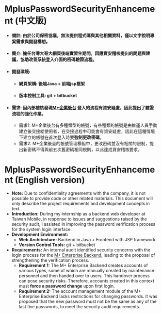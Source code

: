 MplusPasswordSecurityEnhancement (中文版)
==
- #### 備註: 由於公司保密協議，無法提供程式碼與其他相關資料，僅以文字說明專案需求與開發構想。
- #### 簡介: 擔任台灣大哥大網頁後端實習生期間，因應資安稽核提出的問題與建議，協助改善系統登入介面的密碼驗證流程。
- #### 開發環境: 
    - #### 網頁架構: 後端Java + 前端jsp框架

    - #### 版本控制工具: git + bitbucket
- #### 需求: 因內部稽核發現[M+企業後台](https://stagenterprise.mplusapp.com/index.jsp) 登入的流程有資安疑慮，因此提出了驗證流程的強化作業。
    - 需求1: M+企業後台有多種類型的帳號，有些種類的帳號是由維運人員手動建立後交接給使用者，在交接過程中可能會有資安疑慮，因此在這種情境下建立的帳號在首次登入時要**強制更改密碼**。 
    - 需求2: M+企業後臺的帳號管理模組中，更改密碼並沒有相關的限制，提出新密碼不得與前五次舊密碼相同規則，以此達成資安稽核要求。
      
MplusPasswordSecurityEnhancement (English version)
==
- **Note:** Due to confidentiality agreements with the company, it is not possible to provide code or other related materials. This document will only describe the project requirements and development concepts in text.
- **Introduction:** During my internship as a backend web developer at Taiwan Mobile, in response to issues and suggestions raised by the security audit, I assisted in improving the password verification process for the system login interface.
- **Development Environment:** 
    - **Web Architecture:** Backend in Java + Frontend with JSP framework
    - **Version Control Tools:** git + bitbucket
- **Requirements:** An internal audit identified security concerns with the login process for the [M+ Enterprise Backend](https://stagenterprise.mplusapp.com/index.jsp), leading to the proposal of strengthening the verification process.
    - **Requirement 1:** The M+ Enterprise Backend creates accounts of various types, some of which are manually created by maintenance personnel and then handed over to users. This handover process can pose security risks. Therefore, accounts created in this context must **force a password change** upon first login.
    - **Requirement 2:** The account management module of the M+ Enterprise Backend lacks restrictions for changing passwords. It was proposed that the new password must not be the same as any of the last five passwords, to meet the security audit requirements.










